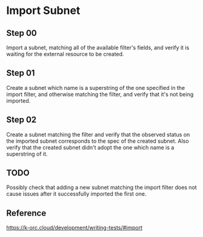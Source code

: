 # Import Subnet

## Step 00

Import a subnet, matching all of the available filter's fields, and verify it is waiting for the external resource to be created.

## Step 01

Create a subnet which name is a superstring of the one specified in the import filter, and otherwise matching the filter, and verify that it's not being imported.

## Step 02

Create a subnet matching the filter and verify that the observed status on the imported subnet corresponds to the spec of the created subnet.
Also verify that the created subnet didn't adopt the one which name is a superstring of it.

## TODO

Possibly check that adding a new subnet matching the import filter does not cause issues after it successfully imported the first one.

## Reference

https://k-orc.cloud/development/writing-tests/#import
